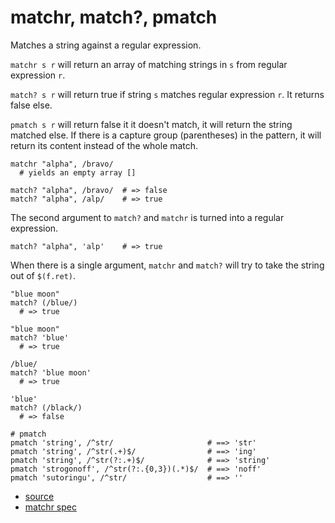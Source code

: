 
# matchr, match?, pmatch

Matches a string against a regular expression.

`matchr s r` will return an array of matching strings in `s` from regular
expression `r`.

`match? s r` will return true if string `s` matches regular expression `r`.
It returns false else.

`pmatch s r` will return false it it doesn't match, it will return the
string matched else. If there is a capture group (parentheses) in the
pattern, it will return its content instead of the whole match.

```
matchr "alpha", /bravo/
  # yields an empty array []

match? "alpha", /bravo/  # => false
match? "alpha", /alp/    # => true
```

The second argument to `match?` and `matchr` is turned into a
regular expression.
```
match? "alpha", 'alp'    # => true
```

When there is a single argument, `matchr` and `match?` will try
to take the string out of `$(f.ret)`.
```
"blue moon"
match? (/blue/)
  # => true

"blue moon"
match? 'blue'
  # => true

/blue/
match? 'blue moon'
  # => true

'blue'
match? (/black/)
  # => false
```

```
# pmatch
pmatch 'string', /^str/                     # ==> 'str'
pmatch 'string', /^str(.+)$/                # ==> 'ing'
pmatch 'string', /^str(?:.+)$/              # ==> 'string'
pmatch 'strogonoff', /^str(?:.{0,3})(.*)$/  # ==> 'noff'
pmatch 'sutoringu', /^str/                  # ==> ''
```


* [source](https://github.com/floraison/flor/tree/master/lib/flor/pcore/matchr.rb)
* [matchr spec](https://github.com/floraison/flor/tree/master/spec/pcore/matchr_spec.rb)

